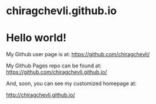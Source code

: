 chiragchevli.github.io
====================

# Hello world!


My Github user page is at: 
https://github.com/chiragchevli/

My Github Pages repo can be found at:  
https://github.com/chiragchevli.github.io/

And, soon, you can see my customized homepage at:

http://chiragchevli.github.io/

